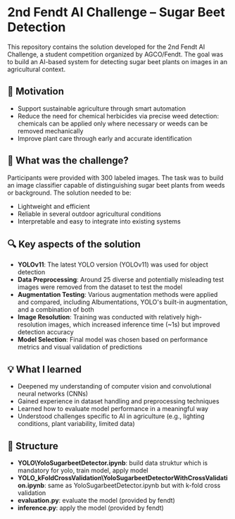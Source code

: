 # 2nd Fendt AI Challenge – Sugar Beet Detection

This repository contains the solution developed for the 2nd Fendt AI Challenge, a student competition organized by AGCO/Fendt. The goal was to build an AI-based system for detecting sugar beet plants on images in an agricultural context.

## 🌱 Motivation

- Support sustainable agriculture through smart automation  
- Reduce the need for chemical herbicides via precise weed detection: chemicals can be applied only where necessary or weeds can be removed mechanically  
- Improve plant care through early and accurate identification  

## 🧠 What was the challenge?

Participants were provided with 300 labeled images. The task was to build an image classifier capable of distinguishing sugar beet plants from weeds or background. The solution needed to be:

- Lightweight and efficient  
- Reliable in several outdoor agricultural conditions  
- Interpretable and easy to integrate into existing systems  

## 🔍 Key aspects of the solution

- **YOLOv11**: The latest YOLO version (YOLOv11) was used for object detection
- **Data Preprocessing**: Around 25 diverse and potentially misleading test images were removed from the dataset to test the model 
- **Augmentation Testing**: Various augmentation methods were applied and compared, including Albumentations, YOLO's built-in augmentation, and a combination of both  
- **Image Resolution**: Training was conducted with relatively high-resolution images, which increased inference time (~1s) but improved detection accuracy  
- **Model Selection**: Final model was chosen based on performance metrics and visual validation of predictions
  
## 💡 What I learned

- Deepened my understanding of computer vision and convolutional neural networks (CNNs)  
- Gained experience in dataset handling and preprocessing techniques  
- Learned how to evaluate model performance in a meaningful way  
- Understood challenges specific to AI in agriculture (e.g., lighting conditions, plant variability, limited data)  

## 📁 Structure

- **YOLO\YoloSugarbeetDetector.ipynb**: build data struktur which is mandatory for yolo, train model, apply model
- **YOLO_kFoldCrossValidation\YoloSugarbeetDetectorWithCrossValidation.ipynb**: same as YoloSugarbeetDetector.ipynb but with k-fold cross validation
- **evaluation.py**: evaluate the model (provided by fendt)
- **inference.py**: apply the model (provided by fendt)

